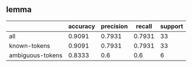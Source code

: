 
## lemma

|                  | accuracy | precision | recall | support |
|------------------|----------|-----------|--------|---------|
| all              | 0.9091   | 0.7931    | 0.7931 | 33      |
| known-tokens     | 0.9091   | 0.7931    | 0.7931 | 33      |
| ambiguous-tokens | 0.8333   | 0.6       | 0.6    | 6       |

